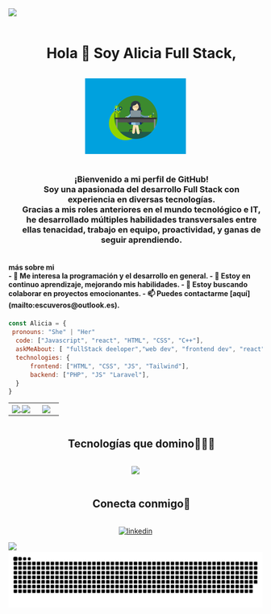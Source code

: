 <!--horizontal divider(gradiant)-->
<img src="https://user-images.githubusercontent.com/73097560/115834477-dbab4500-a447-11eb-908a-139a6edaec5c.gif">

<!--h1 without bottom border-->
<div id="user-content-toc">
  <ul align="center">
    <summary><h1 style="display: inline-block"> Hola 👋 Soy Alicia Full Stack,</h1></summary>
  </ul>
</div>

<div align="center">
  <img  src="rr.gif" width="200" height="150" /></a>
</div>


<!--h2 without bottom border-->
<div id="user-content-toc">
  <ul align="center">
    <summary><h3 style="display: inline-block">¡Bienvenido a mi perfil de GitHub! <br> 
    Soy una apasionada del desarrollo Full Stack con experiencia en diversas tecnologías. <br> 
    Gracias a mis roles anteriores en el mundo tecnológico e IT, he desarrollado múltiples habilidades transversales entre ellas tenacidad, trabajo en equipo, proactividad, y ganas de seguir aprendiendo.</h3></summary>
  </ul>
</div>


<!--Intro start-->

<h4> más sobre mi <br>
- 👀 Me interesa la programación y el desarrollo en general.
- 🌱 Estoy en continuo aprendizaje, mejorando mis habilidades.
- 💞️ Estoy buscando colaborar en proyectos emocionantes.
- 📫 Puedes contactarme [aquí](mailto:escuveros@outlook.es).
  </h4>
<!--Intro end-->


#### 
```javascript
const Alicia = {
 pronouns: "She" | "Her"
  code: ["Javascript", "react", "HTML", "CSS", "C++"],
  askMeAbout: [ "fullStack deeloper","web dev", "frontend dev", "react", "PHP"],
  technologies: {
      frontend: ["HTML", "CSS", "JS", "Tailwind"],
      backend: ["PHP", "JS" "Laravel"],
  }
}
```



<!--- stats & Trophy (start) -->
<p align="center">
 <!--- stats (start) -->
<table align="center">
<tr border="none">
<td width="50%" align="center">

<a href="https://github.com/AliciaoE">
<img align="center" src="http://github-profile-summary-cards.vercel.app/api/cards/stats?username=AliciaoE&theme=2077" height="180em" />
<img align="center" src="http://github-profile-summary-cards.vercel.app/api/cards/profile-details?username=AliciaoE&theme=2077" height="180em" />
</div>
</td>

<td width="50%" align="center">

<img align="center" src="https://github-readme-stats.anuraghazra1.vercel.app/api/top-langs/?username=AliciaoE&theme=dark&hide_border=false&no-bg=true&no-frame=true&langs_count=10"/>



  
  </td>
</tr>
</table>
<!--- stats (end) -->




</p>        
<!--- stats (end) -->


<!--h1 without bottom border-->
<div id="user-content-toc">
  <ul align="center">
    <summary><h2 style="display: inline-block">Tecnologías que domino👨🏻‍💻</h2></summary>
  </ul>
</div>
<!--tech stack icons-->
<p align="center">
  <a href="https://skillicons.dev">
    <img src="https://skillicons.dev/icons?i=git,css,discord,postgres,figma,github,html,js,materialui,mysql,nextjs,nodejs,postman,react,redux,tailwind,ts,vscode,php,laravel" />
  </a>
</p>


<!-- Connect with me -->
<!--h2 without bottom border-->
<div id="user-content-toc">
  <ul align="center">
    <summary><h2 style="display: inline-block">Conecta conmigo🤝</h2></summary>
  </ul>
</div>

<!--icons and links-->
<p align="center">
<a href="https://www.linkedin.com/in/alicia-ontiveros-escudero/" target="blank"><img align="center" src="https://user-images.githubusercontent.com/88904952/234979284-68c11d7f-1acc-4f0c-ac78-044e1037d7b0.png" alt="linkedin" height="50" width="50" /></a>
</p>

<!--horizontal divider(gradiant)-->
<img src="https://user-images.githubusercontent.com/73097560/115834477-dbab4500-a447-11eb-908a-139a6edaec5c.gif">

<!--- snake -->
<div align="center">
  <img  src="https://github.com/1999AZZAR/1999AZZAR/blob/readme/resources/img/grid-snake.svg"
       alt="snake" /></a>
</div>
